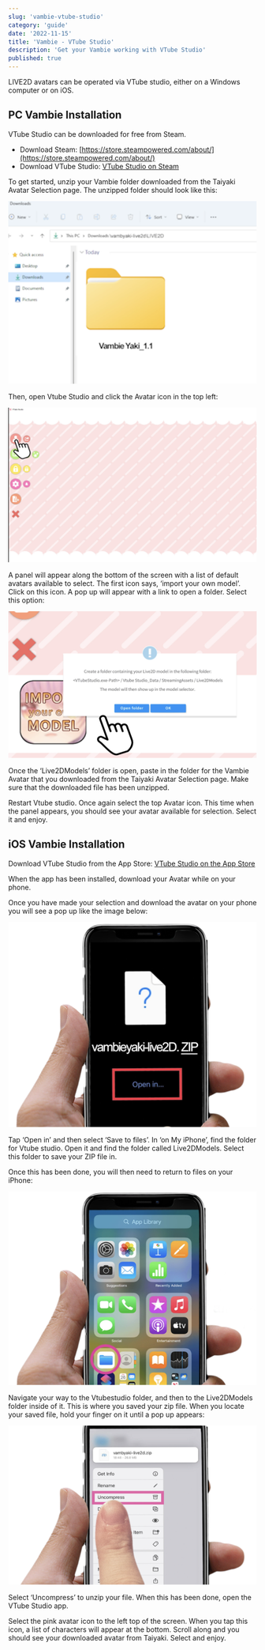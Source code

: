 ```yaml
---
slug: 'vambie-vtube-studio'
category: 'guide'
date: '2022-11-15'
title: 'Vambie - VTube Studio'
description: 'Get your Vambie working with VTube Studio'
published: true
---
```


LIVE2D avatars can be operated via VTube studio, either on a Windows computer or on iOS.

## PC Vambie Installation

VTube Studio can be downloaded for free from Steam.

- Download Steam: [https://store.steampowered.com/about/](https://store.steampowered.com/about/)
- Download VTube Studio: [VTube Studio on Steam](https://store.steampowered.com/app/1325860/VTube_Studio/)

To get started, unzip your Vambie folder downloaded from the Taiyaki Avatar Selection page. The unzipped folder should look like this:

![Unzip folder](Untitled.png)

Then, open Vtube Studio and click the Avatar icon in the top left:

![Open VTube Studio](Untitled-1.png)

A panel will appear along the bottom of the screen with a list of default avatars available to select. The first icon says, ‘import your own model’. Click on this icon. A pop up will appear with a link to open a folder. Select this option:

![Panel](Untitled-2.png)

Once the ‘Live2DModels’ folder is open, paste in the folder for the Vambie Avatar that you downloaded from the Taiyaki Avatar Selection page. Make sure that the downloaded file has been unzipped.

Restart Vtube studio. Once again select the top Avatar icon. This time when the panel appears, you should see your avatar available for selection. Select it and enjoy.

## iOS Vambie Installation

Download VTube Studio from the App Store: [‎VTube Studio on the App Store](https://apps.apple.com/us/app/vtube-studio/id1511435444)

When the app has been installed, download your Avatar while on your phone.

Once you have made your selection and download the avatar on your phone you will see a pop up like the image below:

![Download the avatar](Untitled-3.png)

Tap ‘Open in’ and then select ‘Save to files’. In ‘on My iPhone’, find the folder for Vtube studio. Open it and find the folder called Live2DModels. Select this folder to save your ZIP file in.

Once this has been done, you will then need to return to files on your iPhone:

![Open Files](Untitled-4.png)

Navigate your way to the Vtubestudio folder, and then to the Live2DModels folder inside of it. This is where you saved your zip file. When you locate your saved file, hold your finger on it until a pop up appears:

![Uncompress](Untitled-5.png)

Select ‘Uncompress’ to unzip your file. When this has been done, open the VTube Studio app.

Select the pink avatar icon to the left top of the screen. When you tap this icon, a list of characters will appear at the bottom. Scroll along and you should see your downloaded avatar from Taiyaki. Select and enjoy.
